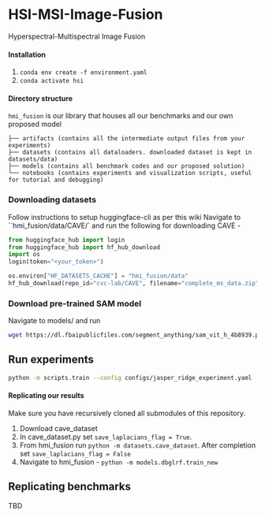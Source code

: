 # HSI-MSI-Image-Fusion
Hyperspectral-Multispectral Image Fusion

#### Installation
1. ```conda env create -f environment.yaml```
2. ```conda activate hsi```

#### Directory structure
`hmi_fusion` is our library that houses all our benchmarks and our own proposed model
```
├── artifacts (contains all the intermediate output files from your experiments)
├── datasets (contains all dataloaders. downloaded dataset is kept in datasets/data)
├── models (contains all benchmark codes and our proposed solution)
└── notebooks (contains experiments and visualization scripts, useful for tutorial and debugging)
```

### Downloading datasets
Follow instructions to setup huggingface-cli as per this wiki
Navigate to ``hmi_fusion/data/CAVE/` and run the following for downloading CAVE -
```python
from huggingface_hub import login
from huggingface_hub import hf_hub_download
import os
login(token="<your_token>")

os.environ["HF_DATASETS_CACHE"] = "hmi_fusion/data"
hf_hub_download(repo_id="cvc-lab/CAVE", filename="complete_ms_data.zip", repo_type="dataset")

```
### Download pre-trained SAM model
Navigate to models/ and run
```sh
wget https://dl.fbaipublicfiles.com/segment_anything/sam_vit_h_4b8939.pth
```

## Run experiments

```sh
python -m scripts.train --config configs/jasper_ridge_experiment.yaml
```


#### Replicating our results
Make sure you have recursively cloned all submodules of this repository. 
1. Download cave_dataset
2. In cave_dataset.py set ``save_laplacians_flag = True``. 
3. From hmi_fusion run ``python -m datasets.cave_dataset``. After completion set ``save_laplacians_flag = False``
2. Navigate to hmi_fusion - ``python -m models.dbglrf.train_new``


## Replicating benchmarks

TBD